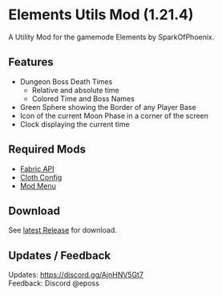 # Elements Utils Mod (1.21.4)

A Utility Mod for the gamemode Elements by SparkOfPhoenix.

## Features
- Dungeon Boss Death Times
    - Relative and absolute time
    - Colored Time and Boss Names
- Green Sphere showing the Border of any Player Base
- Icon of the current Moon Phase in a corner of the screen
- Clock displaying the current time

## Required Mods
- [Fabric API](https://modrinth.com/mod/fabric-api)
- [Cloth Config](https://modrinth.com/mod/cloth-config)
- [Mod Menu](https://modrinth.com/mod/modmenu)

## Download
See [latest Release](https://github.com/Eposs10/elements-utils/releases/latest) for download.

## Updates / Feedback
Updates: https://discord.gg/AjnHNV5Gt7  
Feedback: Discord @eposs 
